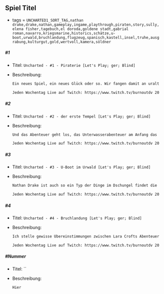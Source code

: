 ## Spiel Titel

* tags = `UNCHARTED1_SORT_TAG,nathan drake,drake,nathan,gameplay,ingame,playthrough,piraten,story,sully,elena fisher,tagebuch,el doroda,goldene stadt,gabrial roman,navarro,kriegsmarine,historics,schätze,u-boot,urwald,bruchlandung,flugzeug,spanisch,kastell,insel,truhe,ausgrabung,kulturgut,gold,wertvoll,kamera,söldner `

##### #1

* Titel: `Uncharted - #1 - Piraterie [Let's Play; ger; Blind]`

* Beschreibung:

  ```markdown
  Ein neues Spiel, ein neues Glück oder so. Wir fangen damit an uralte Schätze und Särge zu heben, werden danach von Piraten überfallen und begeben uns ungefähr 5 Minuten später in den Dschungel um dort weiteres Kulturgut zu zerstören. Nebenbei haben wir noch irgendeine nicht weiter relevante TV-Firma um ihre Geld betrogen, das ist aber nun wirklich sekundär für uns. Alles in Allem finde ich ist es ein guter Auftakt um zu zeigen was Nathan Drake für ein Typ ist. Anders als Lara Croft scheint er schon eine gewisse Geschichte zu haben und schreckt auch nicht davor zurück ein paar Leute zu töten. Also ein wenig erfrischender als Frau Croft, den Vergleich werde ich übrigens noch sehr oft starten, einfach weil es auch logisch ist, die beiden sind sich schon ziemlich ähnlich, auch wenn sie bestimmt nicht die Methoden des Anderen unterstützen würden.
  
  Jeden Wochentag Live auf Twitch: https://www.twitch.tv/burnoutdv 20 - 23 Uhr. Uncharted auf dem Montags Slot.
  ```

##### #2

* Titel: `Uncharted - #2 - der erste Tempel [Let's Play; ger; Blind]`

* Beschreibung:

  ```markdown
  Und das Abenteuer geht los, das Unterwasserabenteuer am Anfang das gar keines war zeigt sich ja als etwas kurz, insbesondere weil man auf dem Wasser kaum Deckung hat und ein Deckungsshooter wie Uncharted spielt sich schon ziemlich schlecht wenn man nur ein kleines Böttchen hat hinter das man sich  versteckt. Wie dem aber auch sei, der erste Tempel sieht schon ziemlich viel versprechend aus, wir haben noch unseren guten Kumpel Sully dabei, der ist ein wenig reich an Jahren und daher nicht mehr so fit um überhaupt jedes Hindernis zu überwinden, da Nathan Drake aber ein fitter Kerl ist der anderen Leuten hilft ist das alles überhaupt gar kein Problem. Außerdem scheint dieses uralte vor-Inka Bauwerk sowieso so geschaffen zu sein das ein älterer Mann der noch alle Gliedmaßen hat einfach durch kommt. Das ist doch eigentlich ganz angenehm oder, für alle Beteiligten meine ich? Man kann von wahren Glück sprechen, man stelle sich vor das wäre alles schwerer gewesen. Es gibt übrigens auch ein paar Rätsel die kein vernünftiger Mensch jemals auch nur versuchen würde zu lösen, aber wer bin ich schon darüber zu urteilen.
  
  Jeden Wochentag Live auf Twitch: https://www.twitch.tv/burnoutdv 20 - 23 Uhr. Uncharted auf dem Montags Slot.
  ```

##### #3

* Titel: `Uncharted - #3 - U-Boot im Urwald [Let's Play; ger; Blind]`

* Beschreibung:

  ```markdown
  Nathan Drake ist auch so ein Typ der Dinge im Dschungel findet die vorher noch niemand gefunden hat. Heute ist das ein U-Boot der Kriegsmarine das irgendwie auf Land gelaufen ist. Ich würde ja spontan eine ziemlich gewaltige Flutwelle vermuten. Da an Bord nicht grade besonders viele Leute sind nehme ich auch einmal an das sich die restliche Crew irgendwie verziehen konnte. Das das Boot auf Land gelaufen war weil das Wasser zurückgelaufen ist glaube ich eher nicht. Wie dem aber auch sei, es stellt sich doch glatt heraus das diese Zeugnisse deutscher Geschichte die noch ziemlich gut erhalten sind uns einen weiteren Hinweis auf den großen Schatz liefern dem wir im Tagebuch von Sir Francis Drake vermutet haben. Eigentlich ist es sogar ziemlich erstaunlich das wir genau diese Hinweise an genau diesen Ort gefunden haben, aber das Glück ist wohl mit den Tüchtigen.
  
  Jeden Wochentag Live auf Twitch: https://www.twitch.tv/burnoutdv 20 - 23 Uhr. Uncharted auf dem Montags Slot.
  ```

##### #4

* Titel: `Uncharted - #4 - Bruchlandung [Let's Play; ger; Blind]`

* Beschreibung:

  ```markdown
  Ich stelle gewisse Übereinstimmungen zwischen Lara Crofts Abenteuer irgendwo und den Wirken von Nathan Drake fest. Fräulein Croft stürzt auch gerne mit Flugzeugen ab aber in der Regel gab es da keine Luftabwehrkanonen. Ich weiß übrigens nicht ob zivile Propellermaschinen soviele Schuss überhaupt aushalten. Aber soweit ich das verstanden habe trifft eine FLAK in der Regel auch nicht das Gefährt selbst sondern schießt irgendwo grob in den Himmel und explodiert dann in der ungefähren Höhe des Flugzeuges und die Splitter tun dann Dinge, wie zum Beispiel den Flieger runter zu holen. Auf der andere Seite stürzen wir bei Tomb Raider meistens durch irgendwelche komischen Wetterphänomene ab die vorher nicht zu sehen waren. Insofern finde ich die Nathan Drake Variante fast schon besser. Das Endergebnis ist aber das Gleiche, wir verlieren unseren Begleiter, wir stehen irgendwo in der Pampa rum und die bösen Buben kommen natürlich alle sofort zu uns. 
  
  Jeden Wochentag Live auf Twitch: https://www.twitch.tv/burnoutdv 20 - 23 Uhr. Uncharted auf dem Montags Slot.
  ```

##### #Nummer

* Titel: ``

* Beschreibung:

  ```markdown
  Hier
  ```
